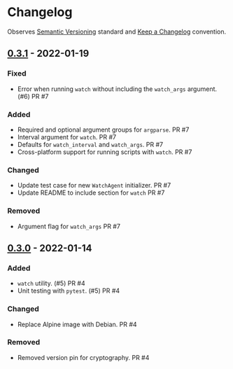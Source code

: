 # Changelog

Observes [Semantic Versioning](https://semver.org/spec/v2.0.0.html) standard and [Keep a Changelog](https://keepachangelog.com/en/1.0.0/) convention.
## [0.3.1] - 2022-01-19
### Fixed
- Error when running `watch` without including the `watch_args` argument. (#6) PR #7

### Added
- Required and optional argument groups for `argparse`. PR #7
- Interval argument for `watch`. PR #7
- Defaults for `watch_interval` and `watch_args`. PR #7
- Cross-platform support for running scripts with `watch`. PR #7

### Changed
- Update test case for new `WatchAgent` initializer. PR #7
- Update README to include section for `watch` PR #7

### Removed
- Argument flag for `watch_args` PR #7

## [0.3.0] - 2022-01-14
### Added
- `watch` utility. (#5) PR #4
- Unit testing with `pytest`. (#5) PR #4

### Changed
- Replace Alpine image with Debian. PR #4

### Removed
- Removed version pin for cryptography. PR #4

[0.3.1]: https://github.com/datajoint/otumat/compare/v0.3.0...v0.3.1
[0.3.0]: https://github.com/datajoint/otumat/compare/v0.2.0...v0.3.0